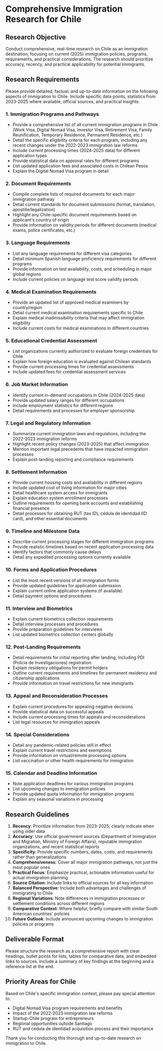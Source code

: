# Comprehensive Immigration Research for Chile

## Research Objective
Conduct comprehensive, real-time research on Chile as an immigration destination, focusing on current (2025) immigration policies, programs, requirements, and practical considerations. The research should prioritize accuracy, recency, and practical applicability for potential immigrants.

## Research Requirements
Please provide detailed, factual, and up-to-date information on the following aspects of immigration to Chile. Include specific data points, statistics from 2023-2025 where available, official sources, and practical insights:

### 1. Immigration Programs and Pathways
- Provide a comprehensive list of all current immigration programs in Chile (Work Visa, Digital Nomad Visa, Investor Visa, Retirement Visa, Family Reunification, Temporary Residence, Permanent Residence, etc.)
- Detail the specific eligibility criteria for each program, including any recent changes under the 2022-2023 immigration law reforms
- Include current processing times (2024-2025 data) for different application types
- Provide statistical data on approval rates for different programs
- List updated application fees and associated costs in Chilean Pesos
- Explain the Digital Nomad Visa program in detail

### 2. Document Requirements
- Compile complete lists of required documents for each major immigration pathway
- Detail current standards for document submissions (format, translation, apostille/legalization)
- Highlight any Chile-specific document requirements based on applicant's country of origin
- Provide information on validity periods for different documents (medical exams, police certificates, etc.)

### 3. Language Requirements
- List any language requirements for different visa categories
- Detail minimum Spanish language proficiency requirements for different programs
- Provide information on test availability, costs, and scheduling in major global regions
- Include current policies on language test score validity periods

### 4. Medical Examination Requirements
- Provide an updated list of approved medical examiners by country/region
- Detail current medical examination requirements specific to Chile
- Explain medical inadmissibility criteria that may affect immigration eligibility
- Include current costs for medical examinations in different countries

### 5. Educational Credential Assessment
- List organizations currently authorized to evaluate foreign credentials for Chile
- Explain how foreign education is evaluated against Chilean standards
- Provide current processing times for credential assessments
- Include updated fees for credential assessment services

### 6. Job Market Information
- Identify current in-demand occupations in Chile (2024-2025 data)
- Provide updated salary ranges for different occupations
- Include employment statistics for different regions
- Detail requirements and processes for employer sponsorship

### 7. Legal and Regulatory Information
- Summarize current immigration laws and regulations, including the 2022-2023 immigration reforms
- Highlight recent policy changes (2023-2025) that affect immigration
- Mention important legal precedents that have impacted immigration processes
- Explain post-landing reporting and compliance requirements

### 8. Settlement Information
- Provide current housing costs and availability in different regions
- Include updated cost of living information for major cities
- Detail healthcare system access for immigrants
- Explain education system enrollment processes
- Outline requirements for opening bank accounts and establishing financial presence
- Detail processes for obtaining RUT (tax ID), cédula de identidad (ID card), and other essential documents

### 9. Timeline and Milestone Data
- Describe current processing stages for different immigration programs
- Provide realistic timelines based on recent application processing data
- Identify factors that commonly cause delays
- Detail any expedited processing options currently available

### 10. Forms and Application Procedures
- List the most recent versions of all immigration forms
- Provide updated guidelines for application submission
- Explain current online application systems (if available)
- Detail payment options and procedures

### 11. Interview and Biometrics
- Explain current biometrics collection requirements
- Detail interview processes and procedures
- Provide preparation guidelines for interviews
- List updated biometrics collection centers globally

### 12. Post-Landing Requirements
- Detail requirements for initial reporting after landing, including PDI (Policía de Investigaciones) registration
- Explain residency obligations for permit holders
- Outline current requirements and timelines for permanent residency and citizenship applications
- Provide information on travel restrictions for new immigrants

### 13. Appeal and Reconsideration Processes
- Explain current procedures for appealing negative decisions
- Provide statistical data on successful appeals
- Include current processing times for appeals and reconsiderations
- List legal resources for immigration appeals

### 14. Special Considerations
- Detail any pandemic-related policies still in effect
- Explain current travel restrictions and exemptions
- Provide information on virtual/remote processing options
- List vaccination or other health requirements for immigration

### 15. Calendar and Deadline Information
- Note application deadlines for various immigration programs
- List upcoming changes to immigration policies
- Provide updated quota information for immigration programs
- Explain any seasonal variations in processing

## Research Guidelines
1. **Recency**: Prioritize information from 2023-2025; clearly indicate when using older data
2. **Accuracy**: Use official government sources (Department of Immigration and Migration, Ministry of Foreign Affairs), reputable immigration organizations, and recent statistical reports
3. **Specificity**: Provide specific numbers, dates, costs, and requirements rather than generalizations
4. **Comprehensiveness**: Cover all major immigration pathways, not just the most popular ones
5. **Practical Focus**: Emphasize practical, actionable information useful for actual immigration planning
6. **Source Citation**: Include links to official sources for all key information
7. **Balanced Perspective**: Include both advantages and challenges of immigrating to Chile
8. **Regional Variations**: Note differences in immigration processes or settlement conditions across different regions
9. **Comparative Context**: Where helpful, briefly compare with similar South American countries' policies
10. **Future Outlook**: Include announced upcoming changes to immigration policies or programs

## Deliverable Format
Please structure the research as a comprehensive report with clear headings, bullet points for lists, tables for comparative data, and embedded links to sources. Include a summary of key findings at the beginning and a reference list at the end.

## Priority Areas for Chile
Based on Chile's specific immigration context, please pay special attention to:
- Digital Nomad Visa program requirements and benefits
- Impact of the 2022-2023 immigration law reforms
- Startup-Chile program for entrepreneurs
- Regional opportunities outside Santiago
- RUT and cédula de identidad acquisition process and their importance

Thank you for conducting this thorough and up-to-date research on immigration to Chile.
